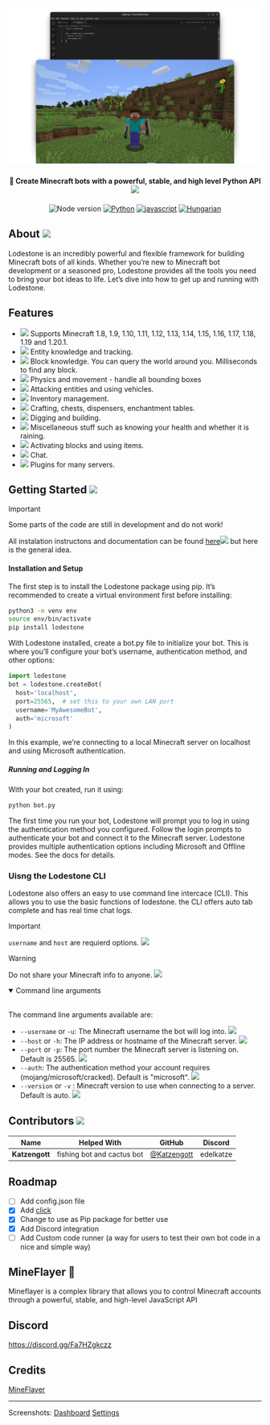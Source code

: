 <file-attachment-contents filename="README.md">

<h1 align="center">
  <br>
  <a href="https://github.com/SilkePilon/lodestone/"><img src="assets/E9B3B2BE-93B4-45CA-A818-2D35C1279D1D.webp" alt="Lodestone" width="560"></a>
  <br>
</h1>

<h4 align="center">🤖 Create Minecraft bots with a powerful, stable, and high level Python API <img src="https://minecraft.wiki/images/Invicon_Recovery_Compass.gif?c2f29"></h4>

<p align="center">
    <img alt="Node version" src="https://img.shields.io/static/v1?label=node&message=%20%3E=18.0.0&logo=node.js&color=2334D058" />
      <a href="https://python.org/"><img src="https://img.shields.io/badge/Python-FFD43B?logo=python&logoColor=blue" alt="Python"></a>
  <a href="https://github.com/reworkd/AgentGPT/blob/master/docs/README.zh-HANS.md"><img src="https://img.shields.io/badge/JavaScript-323330?logo=minecraft&logoColor=F7DF1E" alt="javascript"></a>
  <a href="soon!"><img src="https://img.shields.io/badge/Discord-5865F2?logo=discord&logoColor=white" alt="Hungarian"></a>
</p>

<!-- ![screenshot](https://raw.githubusercontent.com/SilkePilon/youdotcom/main/assets/images/YouDotCom.jpg) -->

## About <img src="https://minecraft.wiki/images/ItemSprite_book.png?791a5">

Lodestone is an incredibly powerful and flexible framework for building Minecraft bots of all kinds.
Whether you’re new to Minecraft bot development or a seasoned pro, Lodestone provides all the tools you need to bring your bot ideas to life.
Let’s dive into how to get up and running with Lodestone.

## Features

* <img src="https://minecraft.wiki/images/ItemSprite_compass.png?2364d"> Supports Minecraft 1.8, 1.9, 1.10, 1.11, 1.12, 1.13, 1.14, 1.15, 1.16, 1.17, 1.18, 1.19 and 1.20.1.
* <img src="https://minecraft.wiki/images/EntitySprite_tamed-wolf.png?e90cb"> Entity knowledge and tracking.
* <img src="https://minecraft.wiki/images/EnvSprite_non-renewable-resource.png?44294"> Block knowledge. You can query the world around you. Milliseconds to find any block.
* <img src="https://minecraft.wiki/images/EnvSprite_sprint.png?e9341"> Physics and movement - handle all bounding boxes
* <img src="https://minecraft.wiki/images/EffectSprite_strength-revision-1.png?8da27"> Attacking entities and using vehicles.
* <img src="https://minecraft.wiki/images/EnvSprite_two-by-two.png?56fdc"> Inventory management.
* <img src="https://minecraft.wiki/images/BlockSprite_crafting-table.png?1ea45"> Crafting, chests, dispensers, enchantment tables.
* <img src="https://minecraft.wiki/images/EnvSprite_item.png?89d23"> Digging and building.
* <img src="https://minecraft.wiki/images/BlockSprite_brewing-stand.png?918de"> Miscellaneous stuff such as knowing your health and whether it is raining.
* <img src="https://minecraft.wiki/images/EffectSprite_strength-revision-1.png?8da27"> Activating blocks and using items.
* <img src="https://minecraft.wiki/images/ItemSprite_oak-sign.png?e1d26"> Chat.
* <img src="https://minecraft.wiki/images/EffectSprite_particle-speed.png?0ed64"> Plugins for many servers.

## Getting Started <img src="https://minecraft.wiki/images/EnvSprite_item.png?89d23">

> [!IMPORTANT]
> Some parts of the code are still in development and do not work!

All instalation instructons and documentation can be found [here](https://lodestone-documentation.vercel.app/ "docs")<img src="https://minecraft.wiki/images/Invicon_Arrow.png?243fa"> but here is the general idea.

#### Installation and Setup
The first step is to install the Lodestone package using pip. It’s recommended to create a virtual environment first before installing:
```bash
python3 -m venv env
source env/bin/activate
pip install lodestone
```
With Lodestone installed, create a bot.py file to initialize your bot. This is where you’ll configure your bot’s username, authentication method, and other options:
```python
import lodestone
bot = lodestone.createBot(
  host='localhost',
  port=25565,  # set this to your own LAN port
  username='MyAwesomeBot',
  auth='microsoft' 
)
```
In this example, we’re connecting to a local Minecraft server on localhost and using Microsoft authentication.

##### Running and Logging In
With your bot created, run it using:
```bash
python bot.py
```
The first time you run your bot, Lodestone will prompt you to log in using the authentication method you configured. Follow the login prompts to authenticate your bot and connect it to the Minecraft server.
Lodestone provides multiple authentication options including Microsoft and Offline modes. See the docs for details.



### Uisng the Lodestone CLI

Lodestone also offers an easy to use command line intercace (CLI). This allows you to use the basic functions of lodestone.
the CLI offers auto tab complete and has real time chat logs.

> [!IMPORTANT]
> `username` and `host` are requierd options. <img src="https://minecraft.wiki/images/EffectSprite_particle-speed.png?0ed64">

> [!WARNING]
> Do not share your Minecraft info to anyone. <img src="https://minecraft.wiki/images/EffectSprite_strength-revision-1.png?8da27">

<details open>
<summary>Command line arguments</summary>
<br>

The command line arguments available are:

* `--username` or `-u`: The Minecraft username the bot will log into. <img src="https://minecraft.wiki/images/EnvSprite_emote.png?37574">
* `--host` or `-h`: The IP address or hostname of the Minecraft server. <img src="https://minecraft.wiki/images/EffectSprite_strength-revision-1.png?8da27">
* `--port` or `-p`: The port number the Minecraft server is listening on. Default is 25565. <img src="https://minecraft.wiki/images/EffectSprite_strength-revision-1.png?8da27">
* `--auth`: The authentication method your account requires (mojang/microsoft/cracked). Default is "microsoft". <img src="https://minecraft.wiki/images/EffectSprite_strength-revision-1.png?8da27">
* `--version` or `-v` : Minecraft version to use when connecting to a server. Default is auto. <img src="https://minecraft.wiki/images/EffectSprite_strength-revision-1.png?8da27">

</details>

## Contributors <img src="https://minecraft.wiki/images/EnvSprite_heart.png?8a428">
| Name                | Helped With                               | GitHub   | Discord   |
| --------------------- | ----------------------------------------- | ----------- | ----------- |
| **Katzengott**            | fishing bot and cactus bot | [@Katzengott](https://github.com/Katzengott) | edelkatze |



## Roadmap

- [ ] Add config.json file
- [X] Add [click](https://github.com/pallets/click)
- [X] Change to use as Pip package for better use
- [X] Add Discord integration
- [ ] Add Custom code runner (a way for users to test their own bot code in a nice and simple way)

## MineFlayer 🚀

Mineflayer is a complex library that allows you to control Minecraft accounts through a powerful, stable, and high-level JavaScript API

## Discord

https://discord.gg/Fa7HZgkczz

## Credits

<a href="https://github.com/PrismarineJS/mineflayer" target="_blank">MineFlayer</a>

---

Screenshots:
[Dashboard](https://imgur.com/a/Hceiwhp)
[Settings](https://imgur.com/a/9p1YbtE)

</file-attachment-contents>
